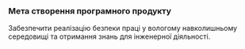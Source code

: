 ### Мета створення програмного продукту
Забезпечити реалізацію безпеки праці у вологому навколишньому середовищі та отримання знань для інженерної діяльності.
